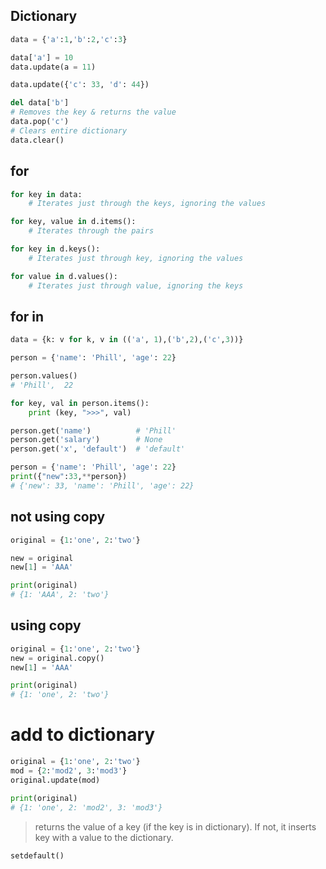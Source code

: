 ## Dictionary

```py
data = {'a':1,'b':2,'c':3}

data['a'] = 10
data.update(a = 11)

data.update({'c': 33, 'd': 44})

del data['b']
# Removes the key & returns the value
data.pop('c')
# Clears entire dictionary
data.clear()
```


## for
```py
for key in data: 
    # Iterates just through the keys, ignoring the values

for key, value in d.items(): 
    # Iterates through the pairs

for key in d.keys(): 
    # Iterates just through key, ignoring the values

for value in d.values(): 
    # Iterates just through value, ignoring the keys
```


## for in
```py
data = {k: v for k, v in (('a', 1),('b',2),('c',3))}
```


```python
person = {'name': 'Phill', 'age': 22}

person.values() 
# 'Phill',  22

for key, val in person.items():
    print (key, ">>>", val)

person.get('name')          # 'Phill'
person.get('salary')        # None
person.get('x', 'default')  # 'default'
```


```py
person = {'name': 'Phill', 'age': 22}
print({"new":33,**person})
# {'new': 33, 'name': 'Phill', 'age': 22}
```


## not using copy
```python
original = {1:'one', 2:'two'}

new = original
new[1] = 'AAA'

print(original)   
# {1: 'AAA', 2: 'two'}
```


## using copy
```py
original = {1:'one', 2:'two'}
new = original.copy()
new[1] = 'AAA'

print(original)   
# {1: 'one', 2: 'two'}
```


# add to dictionary
```py
original = {1:'one', 2:'two'}
mod = {2:'mod2', 3:'mod3'}
original.update(mod)   

print(original)   
# {1: 'one', 2: 'mod2', 3: 'mod3'}
```


> returns the value of a key (if the key is in dictionary). If not, it inserts key with a value to the dictionary.

```python
setdefault() 
```
